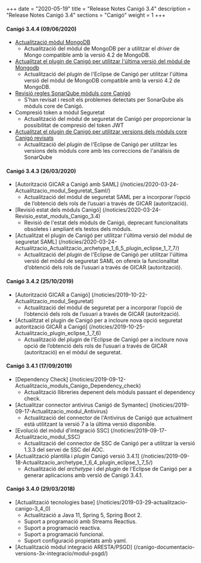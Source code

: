 +++
date        = "2020-05-19"
title       = "Release Notes Canigó 3.4"
description = "Release Notes Canigó 3.4"
sections    = "Canigó"
weight      = 1
+++

#### Canigó 3.4.4 (09/06/2020)
- [Actualització mòdul MongoDB](/noticies/2020-04-28-Actualitzacio_modul_Mongo_update_driver/)
	- Actualització del mòdul de MongoDB per a utilitzar el _driver_ de Mongo compatible amb la versió 4.2 de MongoDB.
- [Actualitzat el plugin de Canigó per utilitzar l'última versió del mòdul de Mongodb](/noticies/2020-04-28-Actualitzacio_plugin_eclipse_1_7_8/)
	- Actualització del _plugin_ de l'Eclipse de Canigó per utilitzar l'última versió del mòdul de MongoDB compatible amb la versió 4.2 de MongoDB.
- [Revisió regles SonarQube mòduls core Canigó](/noticies/2020-06-09-Revisio_regles_SonarQube_moduls_core/)
	- S'han revisat i resolt els problemes detectats per SonarQube als mòduls core de Canigó.	
- Compresió token a mòdul Seguretat
	- Actualització del mòdul de seguretat de Canigó per proporcionar la possibilitat de compresió del token JWT
- [Actualitzat el plugin de Canigó per utilitzar versions dels mòduls core Canigó revisats](/noticies/2020-06-11-Actualitzacio_Actualitzacio_archetype_1_6_7_plugin_eclipse_1_7_9)
	- Actualització del _plugin_ de l'Eclipse de Canigó per utilitzar les versions dels mòduls core amb les correccions de l'anàlisis de SonarQube
  
#### Canigó 3.4.3 (26/03/2020)
- [Autorització GICAR a Canigó amb SAML] (/noticies/2020-03-24-Actualitzacio_modul_Seguretat_Saml/)
	- Actualització del mòdul de seguretat SAML per a incorporar l’opció de l’obtenció dels rols de l’usuari a través de GICAR (autorització).
- [Revisió estat dels mòduls Canigó] (/noticies/2020-03-24-Revisio_estat_moduls_Canigo_3.4)
	- Revisió de l'estat dels mòduls de Canigó, deprecant funcionalitats obsoletes i ampliant els testos dels mòduls.
- [Actualitzat el plugin de Canigó per utilitzar l'última versió del mòdul de seguretat SAML] (/noticies/2020-03-24-Actualitzacio_Actualitzacio_archetype_1_6_5_plugin_eclipse_1_7_7/)	
	- Actualització del _plugin_ de l'Eclipse de Canigó per utilitzar l'última versió del mòdul de seguretat SAML on ofereix la funcionalitat d’obtenció dels rols de l’usuari a través de GICAR (autorització).

#### Canigó 3.4.2 (25/10/2019)

- [Autorització GICAR a Canigó] (/noticies/2019-10-22-Actualitzacio_modul_Seguretat)
	- Actualització del mòdul de seguretat per a incorporar l’opció de l’obtenció dels rols de l’usuari a través de GICAR (autorització).
- [Actualitzat el plugin de Canigó per a incloure nova opció seguretat autorització GICAR a Canigó] (/noticies/2019-10-25-Actualitzacio_plugin_eclipse_1_7_6)
	- Actualització del _plugin_ de l'Eclipse de Canigó per a incloure nova opció de l’obtenció dels rols de l’usuari a través de GICAR (autorització) en el mòdul de seguretat.

#### Canigó 3.4.1 (17/09/2019)

- [Dependency Check] (/noticies/2019-09-12-Actualitzacio_moduls_Canigo_Dependency_check)
	- Actualització llibreries depenent dels mòduls passant el dependency check.
- [Actualitzar connector antivirus Canigó de Symantec] (/noticies/2019-09-17-Actualitzacio_modul_Antivirus)
	- Actualització del connector de l'Antivirus de Canigó que actualment està utilitzant la versió 7 a la última versió disponible.
- [Evolució del mòdul d'integració SSC] (/noticies/2019-09-17-Actualitzacio_modul_SSC)
	- Actualització del connector de SSC de Canigó per a utilitzar la versió 1.3.3 del servei de SSC del AOC.
- [Actualització plantilla i _plugin_ Canigó versió 3.4.1] (/noticies/2019-09-18-Actualitzacio_archetype_1_6_4_plugin_eclipse_1_7_5/)
	- Actualització del _archetype_ i del _plugin_ de l'Eclipse de Canigó per a generar aplicacions amb versió de Canigó 3.4.1.


#### Canigó 3.4.0 (29/03/2018)

- [Actualització tecnologies base] (/noticies/2019-03-29-actualitzacio-canigo-3_4_0)
	- Actualització a Java 11, Spring 5, Spring Boot 2.
	- Suport a programació amb Streams Reactius.
	- Suport a programació reactiva.
	- Suport a programació funcional.
	- Suport configuració propietats amb yaml.		
- [Actualització mòdul integració ARESTA/PSGD] (/canigo-documentacio-versions-3x-integracio/modul-psgd/)
